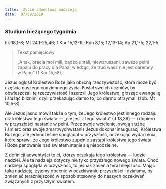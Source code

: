 ```yaml
---
title:  Życie adwentową nadzieją
date:  07/09/2019
---
```


### Studium bieżącego tygodnia
Łk 18,1-8; Mt 24,1-25,46; 1 Kor 15,12-19; Koh 8,15; 12,13-14; Ap 21,1-5; 22,1-5.

> <p>Tekst pamięciowy</p>
> „A tak, bracia moi mili, bądźcie stali, niewzruszeni, zawsze pełni zapału do pracy dla Pana, wiedząc, że trud wasz nie jest daremny w Panu” (1 Kor 15,58).

Jezus ogłosił Królestwo Boże jako obecną rzeczywistość, która może być częścią naszego codziennego życia. Posłał swoich uczniów, by obwieszczali tę rzeczywistość i szerzyli Jego królestwo, głosząc ewangelię i służąc bliźnim, czyli przekazując darmo to, co darmo otrzymali (zob. Mt 10,5-8).

Ale Jezus jasno mówił także o tym, że Jego królestwo jest innego rodzaju niż królestwa tego świata — „nie jest z tego świata” (J 18,36) — i dopiero w przyszłości nastanie w pełni. Przez swoje wcielenie, swoją służbę i śmierć oraz swoje zmartwychwstanie Jezus dokonał inauguracji Królestwa Bożego, ale jednocześnie spoglądał w przyszłość, oczekując wydarzenia, które sprawi, że Jego królestwo zupełnie zastąpi królestwa tego świata i Boże panowanie nad światem stanie się niepodzielne.

Z definicji adwentyści to ci, którzy oczekują tego królestwa — ludzie nadziei. Ale ta nadzieja dotyczy nie tylko przyszłego nowego świata. Choć nadzieja spogląda w przyszłość, to jednak zmienia teraźniejszość. Mając taką nadzieję, żyjemy obecnie w oczekiwaniu przyszłości i działamy, by zmieniać teraźniejszość w sposób stosowny do naszych oczekiwań związanych z przyszłym światem.